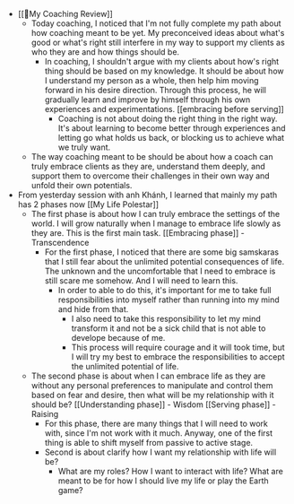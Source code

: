 - [[📝My Coaching Review]]
    - Today coaching, I noticed that I'm not fully complete my path about how coaching meant to be yet. My preconceived ideas about what's good or what's right still interfere in my way to support my clients as who they are and how things should be.
        - In coaching, I shouldn't argue with my clients about how's right thing should be based on my knowledge. It should be about how I understand my person as a whole, then help him moving forward in his desire direction. Through this process, he will gradually learn and improve by himself through his own experiences and experimentations. [[embracing before serving]]
            - Coaching is not about doing the right thing in the right way. It's about learning to become better through experiences and letting go what holds us back, or blocking us to achieve what we truly want.
    - The way coaching meant to be should be about how a coach can truly embrace clients as they are, understand them deeply, and support them to overcome their challenges in their own way and unfold their own potentials.
- From yesterday session with anh Khánh, I learned that mainly my path has 2 phases now [[My Life Polestar]]
    - The first phase is about how I can truly embrace the settings of the world. I will grow naturally when I manage to embrace life slowly as they are. This is the first main  task. [[Embracing phase]] - Transcendence
        - For the first phase, I noticed that there are some big samskaras that I still fear about the unlimited potential consequences of life. The unknown and the uncomfortable that I need to embrace is still scare me somehow. And I will need to learn this.
            - In order to able to do this, it's important for me to take full responsibilities into myself rather than running into my mind and hide from that. 
                - I also need to take this responsibility to let my mind transform it and not be a sick child that is not able to develope because of me.
                - This process will require courage and it will took time, but I will try my best to embrace the responsibilities to accept the unlimited potential of life.
    - The second phase is about when I can embrace life as they are without any personal preferences to manipulate and control them based on fear and desire, then what will be my relationship with it should be? [[Understanding phase]] - Wisdom [[Serving phase]] - Raising
        - For this phase, there are many things that I will need to work with, since I'm not work with it much. Anyway, one of the first thing is able to shift myself from passive to active stage. 
        - Second is about clarify how I want my relationship with life will be?
            - What are my roles? How I want to interact with life? What are meant to be for how I should live my life or play the Earth game?
